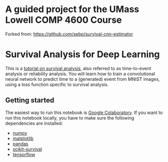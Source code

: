 # A guided project for the UMass Lowell COMP 4600 Course
Forked from: https://github.com/sebp/survival-cnn-estimator

# Survival Analysis for Deep Learning

This is a [tutorial on survival analysis](https://k-d-w.org/blog/2019/07/survival-analysis-for-deep-learning/), also referred to as time-to-event analysis or reliability analysis. You will learn how to train a convolutional neural network to predict time to a (generated) event from MNIST images, using a loss function specific to survival analysis.

## Getting started

The easiest way to run this notebook is [Google Colaboratory](https://colab.research.google.com/github/sebp/survival-cnn-estimator/blob/master/tutorial.ipynb). If you want to run this notebook locally, you have to make sure the following dependencies are installed:

- [numpy](https://www.numpy.org/)
- [matplotlib](https://matplotlib.org/)
- [pandas](https://pandas.pydata.org/)
- [scikit-survival](https://github.com/sebp/scikit-survival/)
- [tensorflow](https://www.tensorflow.org/)
